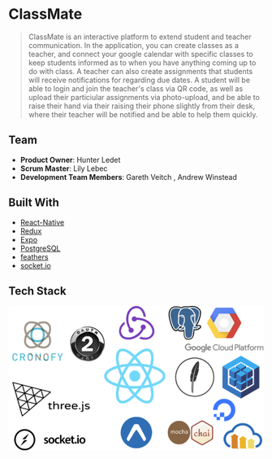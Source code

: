 # ClassMate

> ClassMate is an interactive platform to extend student and teacher communication. In the application, you can create classes as a teacher, and connect your google calendar with specific classes to keep students informed as to when you have anything coming up to do with class. A teacher can also create assignments that students will receive notifications for regarding due dates. A student will be able to login and join the teacher's class via QR code, as well as upload their particiular assignments via photo-upload, and be able to raise their hand via their raising their phone slightly from their desk, where their teacher will be notified and be able to help them quickly.

## Team

  - __Product Owner__: Hunter Ledet
  - __Scrum Master__: Lily Lebec
  - __Development Team Members__: Gareth Veitch , Andrew Winstead

## Built With

* [React-Native](https://facebook.github.io/react-native/)
* [Redux](https://redux.js.org/)
* [Expo](https://expo.io/)
* [PostgreSQL](https://www.postgresql.org/)
* [feathers](https://feathersjs.com/)
* [socket.io](https://socket.io/)

## Tech Stack
![VIEW](tech2.png)